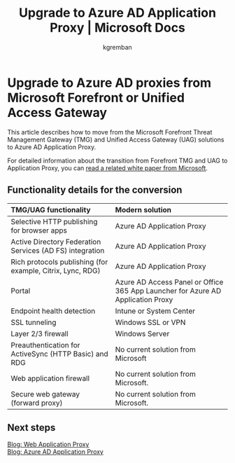 ﻿---
title: Upgrade to Azure AD Application Proxy | Microsoft Docs
description: Choose which proxy solution is best if you're upgrading from Microsoft Forefront or Unified Access Gateway.
services: active-directory
documentationcenter: ''
author: kgremban
manager: femila

ms.assetid:
ms.service: active-directory
ms.workload: identity
ms.tgt_pltfrm: na
ms.devlang: na
ms.topic: article
ms.date: 04/27/2017
ms.author: kgremban
ms.reviewer: harshja
ms.custom: iamfeature=AppProxy
---
# Upgrade to Azure AD proxies from Microsoft Forefront or Unified Access Gateway

This article describes how to move from the Microsoft Forefront Threat Management Gateway (TMG) and Unified Access Gateway (UAG) solutions to Azure AD Application Proxy.

For detailed information about the transition from Forefront TMG and UAG to Application Proxy, you can [read a related white paper from Microsoft](https://blogs.technet.microsoft.com/isablog/2015/06/30/modernizing-microsoft-application-access-with-web-application-proxy-and-azure-active-directory-application-proxy/).

## Functionality details for the conversion

|**TMG/UAG functionality**|**Modern solution**|
|:-----|:-----|
|Selective HTTP publishing for browser apps|Azure AD Application Proxy|
|Active Directory Federation Services (AD FS) integration|Azure AD Application Proxy|
|Rich protocols publishing (for example, Citrix, Lync, RDG)|Azure AD Application Proxy|
|Portal|Azure AD Access Panel or Office 365 App Launcher for Azure AD Application Proxy|
|Endpoint health detection|Intune or System Center|
|SSL tunneling|Windows SSL or VPN|
|Layer 2/3 firewall|Windows Server|
|Preauthentication for ActiveSync (HTTP Basic) and RDG|No current solution from Microsoft|
|Web application firewall|No current solution from Microsoft.|
|Secure web gateway (forward proxy)|No current solution from Microsoft.|


## Next steps

[Blog: Web Application Proxy](https://blogs.technet.microsoft.com/applicationproxyblog/tag/web-application-proxy)<br>
[Blog: Azure AD Application Proxy](https://blogs.technet.microsoft.com/applicationproxyblog/tag/aad-ap)
